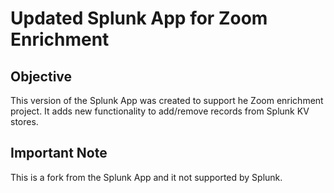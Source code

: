 # Updated Splunk App for Zoom Enrichment
## Objective

This version of the Splunk App was created to support he Zoom enrichment project. It adds new functionality to add/remove records from Splunk KV stores.


## Important Note
This is a fork from the Splunk App and it not supported by Splunk.
